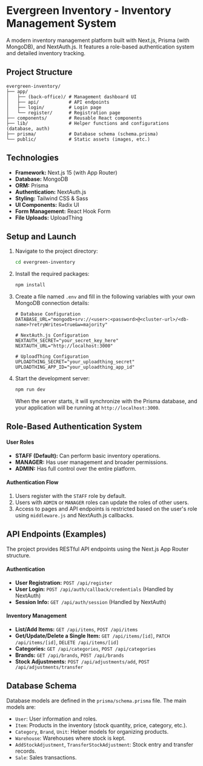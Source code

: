 # Evergreen Inventory - Inventory Management System

A modern inventory management platform built with Next.js, Prisma (with MongoDB), and NextAuth.js. It features a role-based authentication system and detailed inventory tracking.

## Project Structure

```
evergreen-inventory/
├── app/
│   ├── (back-office)/ # Management dashboard UI
│   ├── api/           # API endpoints
│   ├── login/         # Login page
│   └── register/      # Registration page
├── components/        # Reusable React components
├── lib/               # Helper functions and configurations (database, auth)
├── prisma/            # Database schema (schema.prisma)
└── public/            # Static assets (images, etc.)
```

## Technologies

*   **Framework:** Next.js 15 (with App Router)
*   **Database:** MongoDB
*   **ORM:** Prisma
*   **Authentication:** NextAuth.js
*   **Styling:** Tailwind CSS & Sass
*   **UI Components:** Radix UI
*   **Form Management:** React Hook Form
*   **File Uploads:** UploadThing

## Setup and Launch

1.  Navigate to the project directory:
    ```bash
    cd evergreen-inventory
    ```

2.  Install the required packages:
    ```bash
    npm install
    ```

3.  Create a file named `.env` and fill in the following variables with your own MongoDB connection details:

    ```env
    # Database Configuration
    DATABASE_URL="mongodb+srv://<user>:<password>@<cluster-url>/<db-name>?retryWrites=true&w=majority"

    # NextAuth.js Configuration
    NEXTAUTH_SECRET="your_secret_key_here"
    NEXTAUTH_URL="http://localhost:3000"

    # UploadThing Configuration
    UPLOADTHING_SECRET="your_uploadthing_secret"
    UPLOADTHING_APP_ID="your_uploadthing_app_id"
    ```

4.  Start the development server:
    ```bash
    npm run dev
    ```

    When the server starts, it will synchronize with the Prisma database, and your application will be running at `http://localhost:3000`.

## Role-Based Authentication System

#### User Roles

*   **STAFF (Default):** Can perform basic inventory operations.
*   **MANAGER:** Has user management and broader permissions.
*   **ADMIN:** Has full control over the entire platform.

#### Authentication Flow

1.  Users register with the `STAFF` role by default.
2.  Users with `ADMIN` or `MANAGER` roles can update the roles of other users.
3.  Access to pages and API endpoints is restricted based on the user's role using `middleware.js` and NextAuth.js callbacks.

## API Endpoints (Examples)

The project provides RESTful API endpoints using the Next.js App Router structure.

#### Authentication

*   **User Registration:** `POST /api/register`
*   **User Login:** `POST /api/auth/callback/credentials` (Handled by NextAuth)
*   **Session Info:** `GET /api/auth/session` (Handled by NextAuth)

#### Inventory Management

*   **List/Add Items:** `GET /api/items`, `POST /api/items`
*   **Get/Update/Delete a Single Item:** `GET /api/items/[id]`, `PATCH /api/items/[id]`, `DELETE /api/items/[id]`
*   **Categories:** `GET /api/categories`, `POST /api/categories`
*   **Brands:** `GET /api/brands`, `POST /api/brands`
*   **Stock Adjustments:** `POST /api/adjustments/add`, `POST /api/adjustments/transfer`

## Database Schema

Database models are defined in the `prisma/schema.prisma` file. The main models are:

*   `User`: User information and roles.
*   `Item`: Products in the inventory (stock quantity, price, category, etc.).
*   `Category`, `Brand`, `Unit`: Helper models for organizing products.
*   `Warehouse`: Warehouses where stock is kept.
*   `AddStockAdjustment`, `TransferStockAdjustment`: Stock entry and transfer records.
*   `Sale`: Sales transactions.
